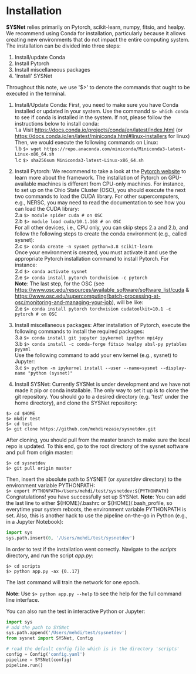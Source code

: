 Installation
============
**SYSNet** relies primarily on Pytorch, scikit-learn, numpy, fitsio, and healpy. We recommend using Conda for installation, particularly because it allows creating new environments that do not impact the entire computing system. The installation can be divided into three steps:
1. Install/update Conda 
2. Install Pytorch 
3. Install miscellaneous packages 
4. 'Install' SYSNet  

Throughout this note, we use '$>' to denote the commands that ought to be executed in the terminal.

1. Install/Update Conda: First, you need to make sure you have Conda installed or updated in your system. Use the commandd `$> which conda` to see if conda is installed in the system. If not, please follow the instructions below to install conda:  
1.a Visit https://docs.conda.io/projects/conda/en/latest/index.html (or https://docs.conda.io/en/latest/miniconda.html#linux-installers for linux)  
Then, we would execute the following commands on Linux:  
1.b `$> wget https://repo.anaconda.com/miniconda/Miniconda3-latest-Linux-x86_64.sh`  
1.c `$> sha256sum Miniconda3-latest-Linux-x86_64.sh`  



2. Install Pytorch: We recommend to take a look at the [Pytorch website](https://render.githubusercontent.com/view/pytorch.org) to learn more about the framework. The installation of Pytorch on GPU-available machines is different from CPU-only machines. For instance, to set up on the Ohio State Cluster (OSC), you should execute the next two commands to load the CUDA library. For other supercomputers, e.g., NERSC, you may need to read the documentation to see how you can load the CUDA library:  
2.a `$> module spider cuda # on OSC`  
2.b `$> module load cuda/10.1.168 # on OSC`  
For all other devices, i.e., CPU only, you can skip steps 2.a and 2.b, and follow the following steps to create the conda environment (e.g., called sysnet):  
2.c `$> conda create -n sysnet python=3.8 scikit-learn`  
Once your environment is created, you must activate it and use the appropriate Pytorch installation command to install Pytorch. For instance:  
2.d `$> conda activate sysnet`  
2.e `$> conda install pytorch torchvision -c pytorch`  
**Note**: The last step, for the OSC (see https://www.osc.edu/resources/available_software/software_list/cuda & https://www.osc.edu/supercomputing/batch-processing-at-osc/monitoring-and-managing-your-job), will be like:  
2.e `$> conda install pytorch torchvision cudatoolkit=10.1 -c pytorch # on OSC`

3. Install miscellaneous packages: After installation of Pytorch, execute the following commands to install the required packages:  
3.a `$> conda install git jupyter ipykernel ipython mpi4py`  
3.b `$> conda install -c conda-forge fitsio healpy absl-py pytables pyyaml`  
Use the following command to add your env kernel (e.g., sysnet) to Jupyter:  
3.c `$> python -m ipykernel install --user --name=sysnet --display-name "python (sysnet)"`

4. Install SYSNet: Currently SYSNet is under development and we have not made it pip or conda installable. The only way to set it up is to clone the git repository. You should go to a desired directory (e.g. 'test' under the home directory), and clone the SYSNet repository:  
```
$> cd $HOME
$> mkdir test
$> cd test
$> git clone https://github.com/mehdirezaie/sysnetdev.git 
```
After cloning, you should pull from the master branch to make sure the local repo is updated. To this end, go to the root directory of the sysnet software and pull from origin master:  
```
$> cd sysnetdev
$> git pull origin master
```
Then, insert the absolute path to SYSNET (or _sysnetdev_ directory) to the environment variable PYTHONPATH:  
`$> export PYTHONPATH=/Users/mehdi/test/sysnetdev:${PYTHONPATH}`  
Congratulations! you have successfully set up SYSNet. **Note**: You can add the last line to either ${HOME}/.bashrc or ${HOME}/.bash_profile, so everytime your system reboots, the environment variable PYTHONPATH is set. Also, this is another hack to use the pipeline on-the-go in Python (e.g., in a Jupyter Notebook):  
```Python
import sys
sys.path.insert(0, '/Users/mehdi/test/sysnetdev')
```
In order to test if the installation went correctly. Navigate to the _scripts_ directory, and run the script _app.py_:  
```
$> cd scripts
$> python app.py -ax {0..17}
```
The last command will train the network for one epoch. 

**Note**: Use `$> python app.py --help` to see the help for the full command line interface.

You can also run the test in interactive Python or Jupyter:  
```Python
import sys 
# add the path to SYSNet
sys.path.append('/Users/mehdi/test/sysnetdev') 
from sysnet import SYSNet, Config

# read the default config file which is in the directory 'scripts'
config = Config('config.yaml')                   
pipeline = SYSNet(config)                        
pipeline.run()
```
